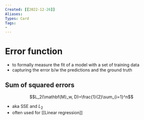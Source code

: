 ```yaml
---
Created: [[2022-12-26]]
Aliases: 
Types: Card
Tags: 
- 
---
```

# Error function
- to formally measure the fit of a model with a set of training data
- capturing the error b/w the predictions and the ground truth
## Sum of squared errors
$$L_2(\mathbf{M}_w, D)=\frac{1}{2}\sum_{i=1}^n$$
- aka SSE and $L_2$
- often used for [[Linear regression]]